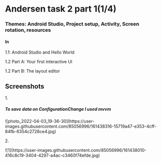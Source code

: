 <h1>Andersen task 2 part 1(1/4)</h1>
<h3>Themes: Android Studio, Project setup, 
Activity, Screen rotation, resources</h3>

<h4>In</h4>
<p>1.1: Android Studio and Hello World</p>
<p>1.2 Part A: Your first interactive UI</p>
<p>1.2 Part B: The layout editor</p>


<h2>Screenshots</h2>
<p>1.</p>
<h5>To save data on ConfigurationChange I used mvvm</h5>
![photo_2022-04-03_19-36-30](https://user-images.githubusercontent.com/85056996/161438316-15719a47-e353-4cff-84fb-6354c2728ce4.jpg)
<p>2.</p>
![1](https://user-images.githubusercontent.com/85056996/161438010-416c8c19-3404-4297-a4ac-c3460f74efde.jpg)
